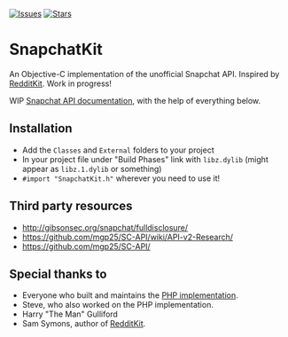 [![Issues](https://img.shields.io/github/issues-raw/ThePantsThief/SnapchatKit.svg?style=flat)](https://github.com//ThePantsThief/SnapchatKit/issues)
[![Stars](https://img.shields.io/github/stars/ThePantsThief/SnapchatKit.svg?style=flat)](https://github.com//ThePantsThief/SnapchatKit/stargazers)

# SnapchatKit
An Objective-C implementation of the unofficial Snapchat API. Inspired by [RedditKit](https://github.com/samsymons/RedditKit). Work in progress!

WIP [Snapchat API documentation](https://github.com/ThePantsThief/SnapchatKit/blob/master/SK-API-Docs.md), with the help of everything below.

## Installation
- Add the `Classes` and `External` folders to your project
- In your project file under "Build Phases" link with `libz.dylib` (might appear as `libz.1.dylib` or something)
- `#import "SnapchatKit.h"` wherever you need to use it!

## Third party resources

- http://gibsonsec.org/snapchat/fulldisclosure/
- https://github.com/mgp25/SC-API/wiki/API-v2-Research/
- https://github.com/mgp25/SC-API/

## Special thanks to

- Everyone who built and maintains the [PHP implementation](https://github.com/mgp25/SC-API/).
- Steve, who also worked on the PHP implementation.
- Harry "The Man" Gulliford
- Sam Symons, author of [RedditKit](https://github.com/samsymons/RedditKit).
